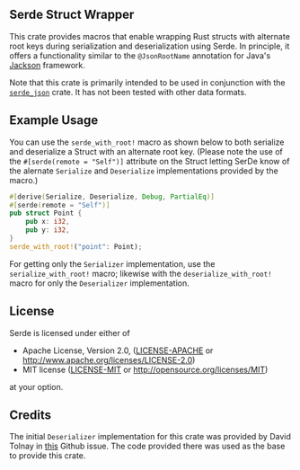 ## Serde Struct Wrapper

This crate provides macros that enable wrapping Rust structs with
alternate root keys during serialization and deserialization using
Serde. In principle, it offers a functionality similar to the
`@JsonRootName` annotation for Java's
[Jackson](https://github.com/FasterXML/jackson-annotations/wiki/Jackson-Annotations#serialization-details)
framework.

Note that this crate is primarily intended to be used in conjunction
with the [`serde_json`](https://crates.io/crates/serde_json) crate. It
has not been tested with other data formats.

## Example Usage

You can use the `serde_with_root!` macro as shown below to both
serialize and deserialize a Struct with an alternate root key. (Please
note the use of the `#[serde(remote = "Self")]` attribute on the
Struct letting SerDe know of the alernate `Serialize` and
`Deserialize` implementations provided by the macro.)

```rust
#[derive(Serialize, Deserialize, Debug, PartialEq)]
#[serde(remote = "Self")]
pub struct Point {
    pub x: i32,
    pub y: i32,
}
serde_with_root!("point": Point);
```

For getting only the `Serializer` implementation, use the
`serialize_with_root!` macro; likewise with the
`deserialize_with_root!` macro for only the `Deserializer`
implementation.

## License

Serde is licensed under either of

 * Apache License, Version 2.0, ([LICENSE-APACHE](LICENSE-APACHE) or
   http://www.apache.org/licenses/LICENSE-2.0)
 * MIT license ([LICENSE-MIT](LICENSE-MIT) or
   http://opensource.org/licenses/MIT)

at your option.

## Credits

The initial `Deserializer` implementation for this crate was provided by David
Tolnay in [this](https://github.com/serde-rs/serde/issues/1345) Github issue.
The code provided there was used as the base to provide this crate.
